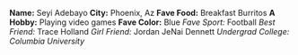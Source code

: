 **Name:** Seyi Adebayo
**City:** Phoenix, Az
__Fave Food:__ Breakfast Burritos
__A Hobby:__ Playing video games
**Fave Color:** Blue
_Fave Sport:_ Football
_Best Friend:_ Trace Holland
_Girl Friend:_ Jordan JeNai Dennett
_Undergrad College:_ _Columbia University_
